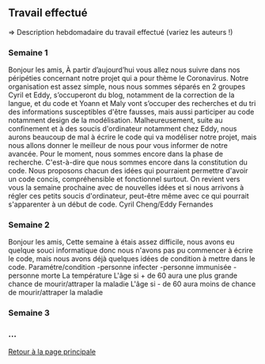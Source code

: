 ## Travail effectué 

=> Description hebdomadaire du travail effectué (variez les auteurs !)

### Semaine 1
Bonjour les amis,
À partir d’aujourd’hui vous allez nous suivre dans nos péripéties concernant notre projet qui a pour thème le Coronavirus.
Notre organisation est assez simple, nous nous sommes séparés en 2 groupes Cyril et Eddy, s’occuperont du blog, notamment de la correction de la langue, et du code et Yoann et Maly vont s’occuper des recherches et du tri des informations susceptibles d'être fausses, mais aussi participer au code notamment design de la modélisation. Malheureusement, suite au confinement et à des soucis d'ordinateur notamment chez Eddy, nous aurons beaucoup de mal à écrire le code qui va modéliser notre projet, mais nous allons donner le meilleur de nous pour vous informer de notre avancée. 
Pour le moment, nous sommes encore dans la phase de recherche. C'est-à-dire que nous sommes encore dans la constitution du code. Nous proposons chacun des idées qui pourraient permettre d'avoir un code concis, compréhensible et fonctionnel surtout. On revient vers vous la semaine prochaine avec de nouvelles idées et si nous arrivons à régler ces petits soucis d'ordinateur, peut-être même avec ce qui pourrait s'apparenter à un début de code.
Cyril Cheng/Eddy Fernandes 
### Semaine 2
Bonjour les amis,
Cette semaine à étais assez difficile, nous avons eu quelque souci informatique donc nous n'avons pas pu commencer à écrire le code, mais nous avons déjà quelques idées de condition à mettre dans le code.
Paramétre/condition
-personne infecter
-personne immunisée
-personne morte 
La température
L'âge si + de 60 aura une plus grande chance de mourir/attraper la maladie 
L'âge si - de 60 aura moins de chance de mourir/attraper la maladie 
### Semaine 3
### ...

<a href="index.html"> Retour à la page principale </a>
